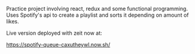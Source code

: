 Practice project involving react, redux and some functional programming.
Uses Spotify's api to create a playlist and sorts it depending on amount of likes.

Live version deployed with zeit now at:

https://spotify-queue-caxutheywl.now.sh/
